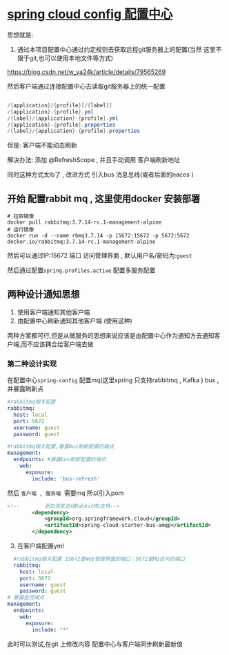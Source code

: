 

# [spring cloud config 配置中心](https://cloud.spring.io/spring-cloud-config/reference/html/)


思想就是:

1. 通过本项目配置中心通过约定规则去获取远程git服务器上的配置(当然 这里不限于git,也可以使用本地文件等方式)


https://blog.csdn.net/w_ya24k/article/details/79565269

然后客户端通过连接配置中心去读取git服务器上的统一配置

```java

/{application}/{profile}[/{label}]
/{application}-{profile}.yml
/{label}/{application}-{profile}.yml
/{application}-{profile}.properties
/{label}/{application}-{profile}.properties

```

但是:
客户端不能动态刷新

解决办法:
添加  @RefreshScope , 并且手动调用 客户端刷新地址


同时这种方式太lb了 ,  改进方式 引入bus 消息总线(或者后面的nacos )



## 开始 配置rabbit mq  , 这里使用docker 安装部署

```shell script
# 拉取镜像
docker pull rabbitmq:3.7.14-rc.1-management-alpine
# 运行镜像
docker run -d --name rbmq3.7.14 -p 15672:15672 -p 5672:5672  docker.io/rabbitmq:3.7.14-rc.1-management-alpine
```

然后可以通过IP:15672 端口 访问管理界面 , 默认用户名/密码为:`guest`

然后通过配置`spring.profiles.active` 配置多服务配置


## 两种设计通知思想

1. 使用客户端通知其他客户端
2. 由配置中心刷新通知其他客户端 (使用这种)

两种方案都可行,但是从微服务的思想来说应该是由配置中心作为通知方去通知客户端,而不应该耦合给客户端去做

### 第二种设计实现

在配置中心`spring-config` 配置mq(这里spring 只支持rabbitmq , Kafka ) bus ,并暴露刷新点

```yaml
#rabbitmq相关配置
rabbitmq:
  host: local
  port: 5672
  username: guest
  password: guest

#rabbitmq相关配置,暴露bus刷新配置的端点
management:
  endpoints: #暴露bus刷新配置的端点
    web:
      exposure:
        include: 'bus-refresh'
```

然后 `客户端 , 服务端 `需要mq  所以引入pom
```xml
<!--        添加消息总线RabbitMQ支持-->
        <dependency>
            <groupId>org.springframework.cloud</groupId>
            <artifactId>spring-cloud-starter-bus-amqp</artifactId>
        </dependency>
```

3. 在客户端配置yml

```yaml
  #rabbitmq相关配置 15672是Web管理界面的端口；5672是MQ访问的端口
  rabbitmq:
    host: local
    port: 5672
    username: guest
    password: guest
# 暴露监控端点
management:
  endpoints:
    web:
      exposure:
        include: "*"
```

此时可以测试,在git 上修改内容 配置中心与客户端同步刷新最新值





